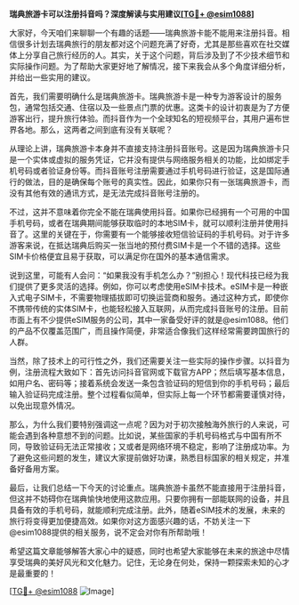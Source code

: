 **瑞典旅游卡可以注册抖音吗？深度解读与实用建议[[TG💪+ @esim1088](https://t.me/s/esim1088)]**

大家好，今天咱们来聊聊一个有趣的话题——瑞典旅游卡能不能用来注册抖音。相信很多计划去瑞典旅行的朋友都对这个问题充满了好奇，尤其是那些喜欢在社交媒体上分享自己旅行经历的人。其实，关于这个问题，背后涉及到了不少技术细节和实际操作问题。为了帮助大家更好地了解情况，接下来我会从多个角度详细分析，并给出一些实用的建议。

首先，我们需要明确什么是瑞典旅游卡。瑞典旅游卡是一种专为游客设计的服务包，通常包括交通、住宿以及一些景点门票的优惠。这类卡的设计初衷是为了方便游客出行，提升旅行体验。而抖音作为一个全球知名的短视频平台，其用户遍布世界各地。那么，这两者之间到底有没有关联呢？

从理论上讲，瑞典旅游卡本身并不直接支持注册抖音账号。这是因为瑞典旅游卡只是一个实体或虚拟的服务凭证，它并没有提供与网络服务相关的功能，比如绑定手机号码或者验证身份等。而抖音账号注册需要通过手机号码进行验证，这是国际通行的做法，目的是确保每个账号的真实性。因此，如果你只有一张瑞典旅游卡，而没有其他有效的通讯方式，是无法完成抖音账号注册的。

不过，这并不意味着你完全不能在瑞典使用抖音。如果你已经拥有一个可用的中国手机号码，或者在瑞典期间能够获取临时的本地SIM卡，就可以顺利注册并使用抖音了。这里的关键在于，你需要有一个能够接收短信验证码的手机号码。对于许多游客来说，在抵达瑞典后购买一张当地的预付费SIM卡是一个不错的选择。这些SIM卡价格便宜且易于获取，可以满足你在国外的基本通信需求。

说到这里，可能有人会问：“如果我没有手机怎么办？”别担心！现代科技已经为我们提供了更多灵活的选择。例如，你可以考虑使用eSIM卡技术。eSIM卡是一种嵌入式电子SIM卡，不需要物理插拔即可切换运营商和服务。通过这种方式，即使你不携带传统的实体SIM卡，也能轻松接入互联网，从而完成抖音账号的注册。目前市面上有不少提供eSIM服务的公司，其中一家备受好评的就是@esim1088。他们的产品不仅覆盖范围广，而且操作简便，非常适合像我们这样经常需要跨国旅行的人群。

当然，除了技术上的可行性之外，我们还需要关注一些实际的操作步骤。以抖音为例，注册流程大致如下：首先访问抖音官网或下载官方APP；然后填写基本信息，如用户名、密码等；接着系统会发送一条包含验证码的短信到你的手机号码；最后输入验证码完成注册。整个过程看似简单，但实际上每一个环节都需要谨慎对待，以免出现意外情况。

那么，为什么我们要特别强调这一点呢？因为对于初次接触海外旅行的人来说，可能会遇到各种意想不到的问题。比如说，某些国家的手机号码格式与中国有所不同，导致验证码无法正常接收；又或者是网络环境不稳定，影响了注册成功率。为了避免这些问题的发生，建议大家提前做好功课，熟悉目标国家的相关规定，并准备好备用方案。

最后，让我们总结一下今天的讨论重点。瑞典旅游卡虽然不能直接用于注册抖音，但这并不妨碍你在瑞典愉快地使用这款应用。只要你拥有一部能联网的设备，并且具备有效的手机号码，就能顺利完成注册。此外，随着eSIM技术的发展，未来的旅行将变得更加便捷高效。如果你对这方面感兴趣的话，不妨关注一下@esim1088提供的相关服务，说不定会对你有所帮助哦！

希望这篇文章能够解答大家心中的疑惑，同时也希望大家能够在未来的旅途中尽情享受瑞典的美好风光和文化魅力。记住，无论身在何处，保持一颗探索未知的心才是最重要的！

[[TG💪+ @esim1088](https://t.me/s/esim1088) ![Image](https://i.postimg.cc/4NQfJmqS/Snipaste-2025-05-13-00-14-12.png)]